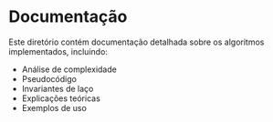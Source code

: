 # Documentação

Este diretório contém documentação detalhada sobre os algoritmos implementados, incluindo:

- Análise de complexidade
- Pseudocódigo
- Invariantes de laço
- Explicações teóricas
- Exemplos de uso